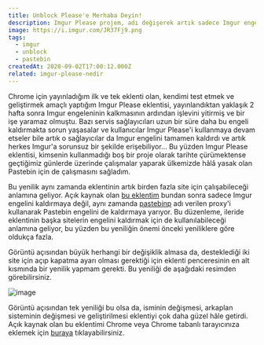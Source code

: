 ```yaml
---
title: Unblock Please'e Merhaba Deyin!
description: Imgur Please projem, adı değişerek artık sadece Imgur engelini kaldırmaya değil, aynı zamanda Pastebin engelini de kaldırmaya yarıyor!
image: https://i.imgur.com/JR37Fj9.png
tags:
  - imgur
  - unblock
  - pastebin
createdAt: 2020-09-02T17:00:12.000Z
related: imgur-please-nedir
---
```


Chrome için yayınladığım ilk ve tek eklenti olan, kendimi test etmek ve geliştirmek amaçlı yaptığım Imgur Please eklentisi, yayınlandıktan yaklaşık 2 hafta sonra Imgur engeleninin kalkmasının ardından işlevini yitirmiş ve bir işe yaramaz olmuştu. Bazı servis sağlayıcıları uzun bir süre daha bu engeli kaldırmakta sorun yaşasalar ve kullanıcılar Imgur Please'i kullanmaya devam etseler bile artık o sağlayıcılar da Imgur engelini tamamen kaldırdı ve artık herkes Imgur'a sorunsuz bir şekilde erişebiliyor... Bu yüzden Imgur Please eklentisi, kimsenin kullanmadığı boş bir proje olarak tarihte çürümektense geçtiğimiz günlerde üzerinde çalışmalar yaparak ülkemizde hâlâ yasak olan Pastebin için de çalışmasını sağladım.

Bu yenilik aynı zamanda eklentinin artık birden fazla site için çalışabileceği anlamına geliyor. Açık kaynak olan [bu eklentim](/redirect/unblock-please) bundan sonra sadece Imgur engelini kaldırmaya değil, aynı zamanda [pastebinp](https://pastebinp.com) adı verilen proxy'i kullanarak Pastebin engelini de kaldırmaya yarıyor. Bu düzenleme, ileride eklentinin başka sitelerin engelini kaldırmak için de kullanılabileceği anlamına geliyor, bu yüzden bu yeniliğin önemi önceki yeniliklere göre oldukça fazla.

Görüntü açısından büyük herhangi bir değişiklik almasa da, desteklediği iki site için açıp kapatma ayarı olması gerektiği için eklenti penceresinin en alt kısmında bir yenilik yapmam gerekti. Bu yeniliği de aşağıdaki resimden görebilirsiniz.

<p class="text-center">
  <img src="https://the-person-under-this-message.is-inside.me/ieh9cjGZ.png" alt="image">
</p>

Görüntü açısından tek yeniliği bu olsa da, isminin değişmesi, arkaplan sisteminin değişmesi ve geliştirilmesi eklentiyi çok daha güzel hâle getirdi. Açık kaynak olan bu eklentimi Chrome veya Chrome tabanlı tarayıcınıza eklemek için [buraya](https://chrome.google.com/webstore/detail/lpngbkmgnehdkkobdbieckjpphkohffd) tıklayabilirsiniz.
